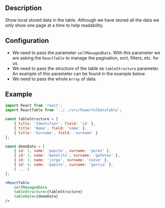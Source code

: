 ## Description
Show local stored data in the table. Although we have stored all the data we only show one page at a time to help readability.

## Configuration
 - We need to pass the parameter `selfManagedData`. With this parameter we are asking the `ReactTable` to manage the pagination, sort, filters, etc. for us.
 - We need to pass the structure of the table as `tableStructure` parameter. An example of this parameter can be found in the example below.
 - We need to pass the whole `Array` of data.

## Example
```jsx
import React from 'react';
import ReactTable from '../../src/PowerfulDataTable';

const tableStructure = [
    { title: 'Identifier', field: 'id' },
    { title: 'Name', field: 'name' },
    { title: 'Surname', field: 'surname' }
];

const demoData = [
    { id: 1, name: 'pepito', surname: 'perez' },
    { id: 2, name: 'manolito', surname: 'gafotas' },
    { id: 3, name: 'jorge', surname: 'nieve' },
    { id: 4, name: 'pepito', surname: 'garcia' },
    ( ... )
];

<ReactTable
    selfManagedData
    tableStructure={tableStructure} 
    tableData={demoData}
/>
```